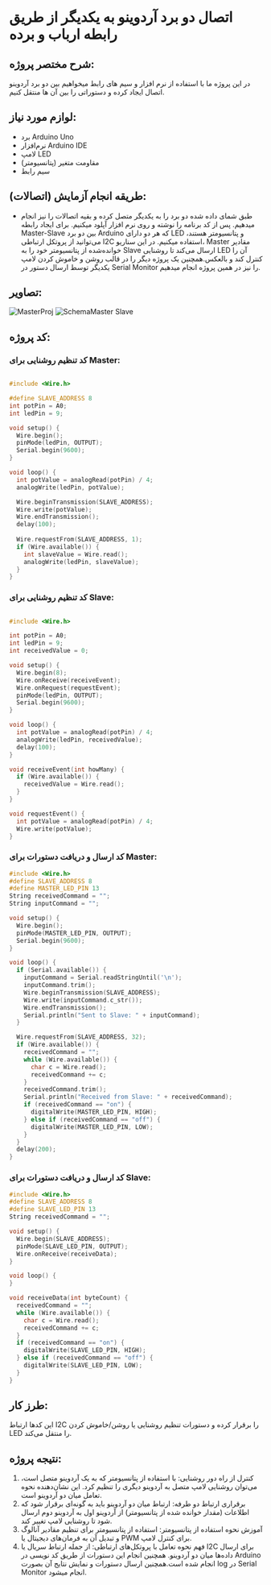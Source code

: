 
# اتصال دو برد آردوینو به یکدیگر از طریق رابطه ارباب و برده

## شرح مختصر پروژه:
در این پروژه ما با استفاده از نرم افزار و سیم های رابط میخواهیم بین دو برد آردوینو اتصال ایجاد کرده و دستوراتی را بین آن ها منتقل کنیم.

## لوازم مورد نیاز:
-  برد Arduino Uno
- نرم‌افزار Arduino IDE
- لامپ LED
- مقاومت متغیر (پتانسیومتر)
- سیم رابط
## طریقه انجام آزمایش (اتصالات):
- طبق شمای داده شده دو برد را به یکدیگر متصل کرده و بقیه اتصالات را نیز انجام میدهیم. پس از کد برنامه را نوشته و روی نرم افزار آپلود میکنیم. برای ایجاد رابطه Master-Slave بین دو برد Arduino که هر دو دارای LED و پتانسیومتر هستند، می‌توانید از پروتکل ارتباطی I2C استفاده میکنیم. در این سناریو، Master مقادیر خوانده‌شده از پتانسیومتر خود را به Slave ارسال می‌کند تا روشنایی LED آن را کنترل کند و بالعکس.همچنین یک پروژه دیگر را در قالب روشن و خاموش کردن لامپ یکدیگر توسط ارسال دستور در Serial Monitor را نیز در همین پروژه انجام میدهیم.
## تصاویر:
![MasterProj](https://github.com/user-attachments/assets/6cf46a6e-d04d-47c7-8280-a08a71174e84)
![SchemaMaster Slave](https://github.com/user-attachments/assets/93279215-45c1-4d8b-aa97-e89b384e843b)



## کد پروژه:
### کد تنظیم روشنایی برای Master:
```cpp

#include <Wire.h>

#define SLAVE_ADDRESS 8
int potPin = A0;
int ledPin = 9;

void setup() {
  Wire.begin();
  pinMode(ledPin, OUTPUT);
  Serial.begin(9600);
}

void loop() {
  int potValue = analogRead(potPin) / 4;
  analogWrite(ledPin, potValue);

  Wire.beginTransmission(SLAVE_ADDRESS);
  Wire.write(potValue);
  Wire.endTransmission();
  delay(100);
  
  Wire.requestFrom(SLAVE_ADDRESS, 1);
  if (Wire.available()) {
    int slaveValue = Wire.read();
    analogWrite(ledPin, slaveValue);
  }
}

```

### کد تنظیم روشنایی برای Slave:
```cpp

#include <Wire.h>

int potPin = A0;
int ledPin = 9;
int receivedValue = 0;

void setup() {
  Wire.begin(8);
  Wire.onReceive(receiveEvent);
  Wire.onRequest(requestEvent);
  pinMode(ledPin, OUTPUT);
  Serial.begin(9600);
}

void loop() {
  int potValue = analogRead(potPin) / 4;
  analogWrite(ledPin, receivedValue);
  delay(100);
}

void receiveEvent(int howMany) {
  if (Wire.available()) {
    receivedValue = Wire.read();
  }
}

void requestEvent() {
  int potValue = analogRead(potPin) / 4;
  Wire.write(potValue);
}

```
### کد ارسال و دریافت دستورات برای Master:

```cpp
#include <Wire.h>
#define SLAVE_ADDRESS 8
#define MASTER_LED_PIN 13
String receivedCommand = "";
String inputCommand = "";

void setup() {
  Wire.begin();
  pinMode(MASTER_LED_PIN, OUTPUT);
  Serial.begin(9600);
}

void loop() {
  if (Serial.available()) {
    inputCommand = Serial.readStringUntil('\n');
    inputCommand.trim();
    Wire.beginTransmission(SLAVE_ADDRESS);
    Wire.write(inputCommand.c_str());
    Wire.endTransmission();
    Serial.println("Sent to Slave: " + inputCommand);
  }

  Wire.requestFrom(SLAVE_ADDRESS, 32);
  if (Wire.available()) {
    receivedCommand = "";
    while (Wire.available()) {
      char c = Wire.read();
      receivedCommand += c;
    }
    receivedCommand.trim();
    Serial.println("Received from Slave: " + receivedCommand);
    if (receivedCommand == "on") {
      digitalWrite(MASTER_LED_PIN, HIGH);
    } else if (receivedCommand == "off") {
      digitalWrite(MASTER_LED_PIN, LOW);
    }
  }
  delay(200);
}
```
### کد ارسال و دریافت دستورات برای Slave:
```cpp
#include <Wire.h>
#define SLAVE_ADDRESS 8
#define SLAVE_LED_PIN 13
String receivedCommand = "";

void setup() {
  Wire.begin(SLAVE_ADDRESS);
  pinMode(SLAVE_LED_PIN, OUTPUT);
  Wire.onReceive(receiveData);
}

void loop() {
}

void receiveData(int byteCount) {
  receivedCommand = "";
  while (Wire.available()) {
    char c = Wire.read();
    receivedCommand += c;
  }
  if (receivedCommand == "on") {
    digitalWrite(SLAVE_LED_PIN, HIGH);
  } else if (receivedCommand == "off") {
    digitalWrite(SLAVE_LED_PIN, LOW);
  }
}
```
## طرز کار:
این کدها ارتباط I2C را برقرار کرده و دستورات تنظیم روشنایی یا روشن/خاموش کردن LED را منتقل می‌کند.
## نتیجه‌ پروژه:
1. کنترل از راه دور روشنایی: با استفاده از پتانسیومتر که به یک آردوینو متصل است، می‌توان روشنایی لامپ متصل به آردوینو دیگری را تنظیم کرد. این نشان‌دهنده نحوه تعامل میان دو آردوینو است.
2. برقراری ارتباط دو طرفه: ارتباط میان دو آردوینو باید به گونه‌ای برقرار شود که اطلاعات (مقدار خوانده شده از پتانسیومتر) از آردوینو اول به آردوینو دوم ارسال شود تا روشنایی لامپ تغییر کند.
3. آموزش نحوه استفاده از پتانسیومتر: استفاده از پتانسیومتر برای تنظیم مقادیر آنالوگ و تبدیل آن به فرمان‌های دیجیتال یا PWM برای کنترل لامپ.
4. فهم نحوه تعامل با پروتکل‌های ارتباطی: از جمله ارتباط سریال یا I2C برای ارسال داده‌ها میان دو آردوینو.
همچنین انجام این دستورات از طریق کد نویسی در Arduino انجام شده است.همچنین ارسال دستورات و نمایش نتایج آن بصورت log در Serial Monitor انجام میشود.